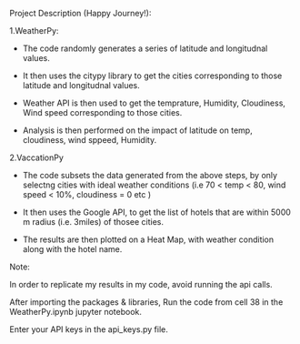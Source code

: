 
Project Description (Happy Journey!):

1.WeatherPy:

- The code randomly generates a series of latitude and longitudnal values.

- It then uses the citypy library to get the cities corresponding to those latitude and longitudnal values.

- Weather API is then used to get the temprature, Humidity, Cloudiness, Wind speed corresponding to those cities.

-  Analysis is then performed on the impact of latitude on temp, cloudiness, wind sppeed, Humidity.

2.VaccationPy

- The code subsets the data generated from the above steps, by only selectng cities with ideal weather conditions (i.e 70 < temp < 80, wind speed < 10%, cloudiness = 0 etc )

- It then uses the Google API, to get the list of hotels that are within 5000 m radius (i.e. 3miles) of thosee cities.

- The results are then plotted on a Heat Map, with weather condition along with the hotel name.


Note:

In order to replicate my results in my code, avoid running the api calls.

After importing the packages & libraries, Run the code from cell 38 in the WeatherPy.ipynb jupyter notebook.

Enter your API keys in the api_keys.py file.




